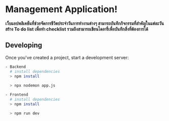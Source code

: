 # Management Application!
**เว็บแอปพลิเคชันที่ช่วยจัดการชีวิตประจำวันการทำงานต่างๆ สามารถบันทึกกิจกรรมที่สำคัญในแต่ละวัน สร้าง To do list เพื่อทำ checklist รวมถึงสามารถเขียนไดอารี่เพื่อบันทึกสิ่งที่ต้องการได้**

## Developing

Once you've created a project, start a development server:
``` bash
- Backend
  # install dependencies
  > npm install
  
  > npx nodemon app.js

- Frontend
  # install dependencies
  > npm install

  > npm run dev
```
